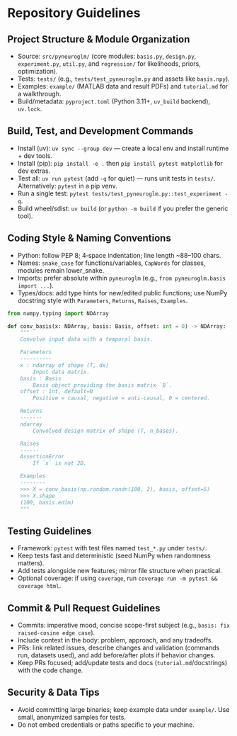 # Repository Guidelines

## Project Structure & Module Organization
- Source: `src/pyneuroglm/` (core modules: `basis.py`, `design.py`, `experiment.py`, `util.py`, and `regression/` for likelihoods, priors, optimization).
- Tests: `tests/` (e.g., `tests/test_pyneuroglm.py` and assets like `basis.npy`).
- Examples: `example/` (MATLAB data and result PDFs) and `tutorial.md` for a walkthrough.
- Build/metadata: `pyproject.toml` (Python 3.11+, `uv_build` backend), `uv.lock`.

## Build, Test, and Development Commands
- Install (uv): `uv sync --group dev` — create a local env and install runtime + dev tools.
- Install (pip): `pip install -e .` then `pip install pytest matplotlib` for dev extras.
- Test all: `uv run pytest` (add `-q` for quiet) — runs unit tests in `tests/`. Alternatively: `pytest` in a pip venv.
- Run a single test: `pytest tests/test_pyneuroglm.py::test_experiment -q`.
- Build wheel/sdist: `uv build` (or `python -m build` if you prefer the generic tool).

## Coding Style & Naming Conventions
- Python: follow PEP 8; 4‑space indentation; line length ~88–100 chars.
- Names: `snake_case` for functions/variables, `CapWords` for classes, modules remain lower_snake.
- Imports: prefer absolute within `pyneuroglm` (e.g., `from pyneuroglm.basis import ...`).
- Types/docs: add type hints for new/edited public functions; use NumPy docstring style with `Parameters`, `Returns`, `Raises`, `Examples`.

```python
from numpy.typing import NDArray

def conv_basis(x: NDArray, basis: Basis, offset: int = 0) -> NDArray:
    """
    Convolve input data with a temporal basis.

    Parameters
    ----------
    x : ndarray of shape (T, dx)
        Input data matrix.
    basis : Basis
        Basis object providing the basis matrix `B`.
    offset : int, default=0
        Positive = causal, negative = anti-causal, 0 = centered.

    Returns
    -------
    ndarray
        Convolved design matrix of shape (T, n_bases).

    Raises
    ------
    AssertionError
        If `x` is not 2D.

    Examples
    --------
    >>> X = conv_basis(np.random.randn(100, 2), basis, offset=5)
    >>> X.shape
    (100, basis.edim)
    """
```

## Testing Guidelines
- Framework: `pytest` with test files named `test_*.py` under `tests/`.
- Keep tests fast and deterministic (seed NumPy when randomness matters).
- Add tests alongside new features; mirror file structure when practical.
- Optional coverage: if using `coverage`, run `coverage run -m pytest && coverage html`.

## Commit & Pull Request Guidelines
- Commits: imperative mood, concise scope-first subject (e.g., `basis: fix raised-cosine edge case`).
- Include context in the body: problem, approach, and any tradeoffs.
- PRs: link related issues, describe changes and validation (commands run, datasets used), and add before/after plots if behavior changes.
- Keep PRs focused; add/update tests and docs (`tutorial.md`/docstrings) with the code change.

## Security & Data Tips
- Avoid committing large binaries; keep example data under `example/`. Use small, anonymized samples for tests.
- Do not embed credentials or paths specific to your machine.
